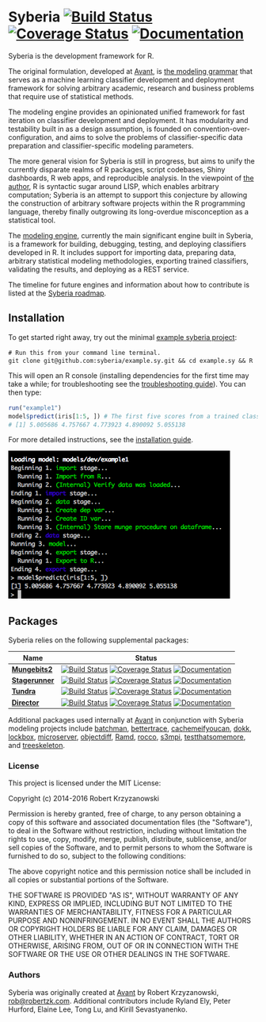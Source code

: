 Syberia [![Build Status](https://travis-ci.org/robertzk/syberia.svg?branch=master)](https://travis-ci.org/robertzk/syberia.svg?branch=master) [![Coverage Status](https://coveralls.io/repos/robertzk/syberia/badge.png)](https://coveralls.io/r/robertzk/syberia) [![Documentation](https://img.shields.io/badge/rocco--docs-%E2%9C%93-blue.svg)](http://robertzk.github.io/syberia/) 
===========

Syberia is the development framework for R.

The original formulation, developed at [Avant](https://github.com/avantcredit), is
[the modeling grammar](http://github.com/syberia/modeling.sy)
that serves as a machine learning classifier development and deployment
framework for solving arbitrary academic, research and business problems
that require use of statistical methods.

The modeling engine provides an opinionated unified framework for
fast iteration on classifier development and deployment. It has 
modularity and testability built in as a design assumption, is
founded on convention-over-configuration, and aims to solve the
problems of classifier-specific data preparation and
classifier-specific modeling parameters.

The more general vision for Syberia is still in progress, but aims
to unify the currently disparate realms of R packages, script codebases,
Shiny dashboards, R web apps, and reproducible analysis. In the
viewpoint of [the author](https://github.com/robertzk),
R is syntactic sugar around LISP, which enables arbitrary computation;
Syberia is an attempt to support this conjecture by allowing the
construction of arbitrary software projects within the R programming language,
thereby finally outgrowing its long-overdue misconception as a statistical tool.

The [modeling engine](https://github.com/syberia/modeling.sy),
currently the main significant engine built in Syberia,
is a framework for building, debugging, testing, and deploying
classifiers developed in R. It includes support for importing data,
preparing data, arbitrary statistical modeling methodologies,
exporting trained classifiers, validating the results, and
deploying as a REST service. 

The timeline for future engines and information about how
to contribute is listed at the [Syberia roadmap](http://syberia.io/roadmap).

## Installation

To get started right away, try out the minimal
[example syberia project](https://github.com/syberia/example.sy):

```
# Run this from your command line terminal.
git clone git@github.com:syberia/example.sy.git && cd example.sy && R
```

This will open an R console (installing dependencies for the first time may take a while;
for troubleshooting see the [troubleshooting guide](http://syberia.io/trouble)).
You can then type:

```r
run("example1")
model$predict(iris[1:5, ]) # The first five scores from a trained classifier.
# [1] 5.005686 4.757667 4.773923 4.890092 5.055138
```

For more detailed instructions, see the [installation guide](http://syberia.io/install).

![Minimal syberia example](inst/images/syberia_example.png)

## Packages

Syberia relies on the following supplemental packages:

| Name | Status |
| ---- | -----  |
| [**Mungebits2**](https://github.com/robertzk/mungebits2) | [![Build Status](https://travis-ci.org/robertzk/mungebits2.svg?branch=master)](https://travis-ci.org/robertzk/mungebits2) [![Coverage Status](https://coveralls.io/repos/robertzk/mungebits2/badge.svg?branch=master&service=github)](https://coveralls.io/r/robertzk/mungebits2) [![Documentation](https://img.shields.io/badge/rocco--docs-%E2%9C%93-blue.svg)](http://robertzk.github.io/mungebits2/) |
| [**Stagerunner**](https://github.com/robertzk/stagerunner) | [![Build Status](https://travis-ci.org/robertzk/stagerunner.svg?branch=master)](https://travis-ci.org/robertzk/stagerunner) [![Coverage Status](https://img.shields.io/coveralls/robertzk/stagerunner.svg)](https://coveralls.io/r/robertzk/stagerunner) [![Documentation](https://img.shields.io/badge/rocco--docs-%E2%9C%93-blue.svg)](http://robertzk.github.io/stagerunner/) |
| [**Tundra**](https://github.com/robertzk/tundra) | [![Build Status](https://img.shields.io/travis/robertzk/tundra.svg)](https://travis-ci.org/robertzk/tundra.svg?branch=master) [![Coverage Status](https://img.shields.io/coveralls/robertzk/tundra.svg)](https://coveralls.io/r/robertzk/tundra) [![Documentation](https://img.shields.io/badge/rocco--docs-%E2%9C%93-blue.svg)](http://robertzk.github.io/tundra/)  |
| [**Director**](https://github.com/robertzk/director) | [![Build Status](https://travis-ci.org/robertzk/director.svg?branch=master)](https://travis-ci.org/robertzk/director) [![Coverage Status](https://img.shields.io/coveralls/robertzk/director.svg)](https://coveralls.io/r/robertzk/director) [![Documentation](https://img.shields.io/badge/rocco--docs-%E2%9C%93-blue.svg)](http://robertzk.github.io/director/) |

Additional packages used internally at [Avant](https://github.com/avantcredit)
in conjunction with Syberia modeling projects include
[batchman](https://github.com/peterhurford/batchman),
[bettertrace](https://github.com/robertzk/bettertrace),
[cachemeifyoucan](https://github.com/robertzk/cachemeifyoucan),
[dokk](https://github.com/kirillseva/dokk),
[lockbox](https://github.com/robertzk/lockbox),
[microserver](https://github.com/robertzk/microserver),
[objectdiff](https://github.com/robertzk/objectdiff),
[Ramd](https://github.com/robertzk/Ramd),
[rocco](https://github.com/robertzk/rocco),
[s3mpi](https://github.com/robertzk/s3mpi),
[testthatsomemore](https://github.com/robertzk/testthatsomemore), and
[treeskeleton](https://github.com/robertzk/treeskeleton).

### License

This project is licensed under the MIT License:

Copyright (c) 2014-2016 Robert Krzyzanowski

Permission is hereby granted, free of charge, to any person obtaining
a copy of this software and associated documentation files (the
"Software"), to deal in the Software without restriction, including
without limitation the rights to use, copy, modify, merge, publish,
distribute, sublicense, and/or sell copies of the Software, and to
permit persons to whom the Software is furnished to do so, subject to
the following conditions:

The above copyright notice and this permission notice shall be included
in all copies or substantial portions of the Software.

THE SOFTWARE IS PROVIDED "AS IS", WITHOUT WARRANTY OF ANY KIND,
EXPRESS OR IMPLIED, INCLUDING BUT NOT LIMITED TO THE WARRANTIES OF
MERCHANTABILITY, FITNESS FOR A PARTICULAR PURPOSE AND NONINFRINGEMENT.
IN NO EVENT SHALL THE AUTHORS OR COPYRIGHT HOLDERS BE LIABLE FOR ANY
CLAIM, DAMAGES OR OTHER LIABILITY, WHETHER IN AN ACTION OF CONTRACT,
TORT OR OTHERWISE, ARISING FROM, OUT OF OR IN CONNECTION WITH THE
SOFTWARE OR THE USE OR OTHER DEALINGS IN THE SOFTWARE.

### Authors

Syberia was originally created at [Avant](https://github.com/avantcredit)
by Robert Krzyzanowski, rob@robertzk.com. Additional contributors
include Ryland Ely, Peter Hurford, Elaine Lee, Tong Lu, and Kirill Sevastyanenko.

